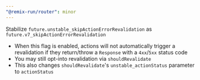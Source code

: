 ```yaml
---
"@remix-run/router": minor
---
```


Stabilize `future.unstable_skipActionErrorRevalidation` as `future.v7_skipActionErrorRevalidation`

- When this flag is enabled, actions will not automatically trigger a revalidation if they return/throw a `Response` with a `4xx`/`5xx` status code
- You may still opt-into revalidation via `shouldRevalidate`
- This also changes `shouldRevalidate`'s `unstable_actionStatus` parameter to `actionStatus`
